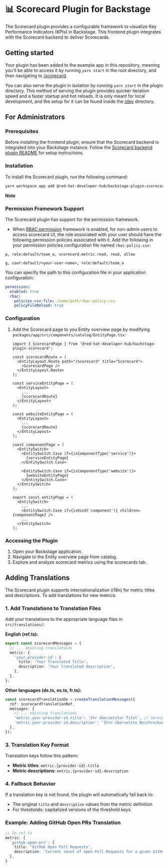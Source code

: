 # 📊 Scorecard Plugin for Backstage

The Scorecard plugin provides a configurable framework to visualize Key Performance Indicators (KPIs) in Backstage. This frontend plugin integrates with the Scorecard backend to deliver Scorecards.

## Getting started

Your plugin has been added to the example app in this repository, meaning you'll be able to access it by running `yarn start` in the root directory, and then navigating to [/scorecard](http://localhost:3000/scorecard).

You can also serve the plugin in isolation by running `yarn start` in the plugin directory.
This method of serving the plugin provides quicker iteration speed and a faster startup and hot reloads.
It is only meant for local development, and the setup for it can be found inside the [/dev](./dev) directory.

## For Administrators

### Prerequisites

Before installing the frontend plugin, ensure that the Scorecard backend is integrated into your Backstage instance. Follow the [Scorecard backend plugin README](https://github.com/redhat-developer/rhdh-plugins/blob/main/workspaces/scorecard/plugins/scorecard-backend/README.md) for setup instructions.

### Installation

To install the Scorecard plugin, run the following command:

```sh
yarn workspace app add @red-hat-developer-hub/backstage-plugin-scorecard
```

**Note**

### Permission Framework Support

The Scorecard plugin has support for the permission framework.

- When [RBAC permission](https://github.com/backstage/community-plugins/tree/main/workspaces/rbac/plugins/rbac-backend#installation) framework is enabled, for non-admin users to access scorecard UI, the role associated with your user should have the following permission policies associated with it. Add the following in your permission policies configuration file named `rbac-policy.csv`:

```CSV
p, role:default/team_a, scorecard.metric.read, read, allow

g, user:default/<your-user-name>, role:default/team_a
```

You can specify the path to this configuration file in your application configuration:

```yaml
permission:
  enabled: true
  rbac:
    policies-csv-file: /some/path/rbac-policy.csv
    policyFileReload: true
```

### Configuration

1. Add the Scorecard page to you Entity overview page by modifying `packages/app/src/components/catalog/EntityPage.tsx`:

   ```tsx
   import { ScorecardPage } from '@red-hat-developer-hub/backstage-plugin-scorecard';

   const scorecardRoute = (
     <EntityLayout.Route path="/scorecard" title="Scorecard">
       <ScorecardPage />
     </EntityLayout.Route>
   );

   const serviceEntityPage = (
     <EntityLayout>
       ...
       {scorecardRoute}
     </EntityLayout>
   );

   const websiteEntityPage = (
     <EntityLayout>
       ...
       {scorecardRoute}
     </EntityLayout>
   );

   const componentPage = (
     <EntitySwitch>
       <EntitySwitch.Case if={isComponentType('service')}>
         {serviceEntityPage}
       </EntitySwitch.Case>

       <EntitySwitch.Case if={isComponentType('website')}>
         {websiteEntityPage}
       </EntitySwitch.Case>
     </EntitySwitch>
   );

   export const entityPage = (
     <EntitySwitch>
       ...
       <EntitySwitch.Case if={isKind('component')} children={componentPage} />
       ...
     </EntitySwitch>
   );
   ```

### Accessing the Plugin

1. Open your Backstage application.
2. Navigate to the Entity overview page from catalog.
3. Explore and analyze scorecard metrics using the scorecards tab.

## Adding Translations

The Scorecard plugin supports internationalization (i18n) for metric titles and descriptions. To add translations for new metrics:

### 1. Add Translations to Translation Files

Add your translations to the appropriate language files in `src/translations/`:

**English (ref.ts):**

```typescript
export const scorecardMessages = {
  // ... existing translations
  metric: {
    'your-provider-id': {
      title: 'Your Translated Title',
      description: 'Your translated description',
    },
  },
};
```

**Other languages (de.ts, es.ts, fr.ts):**

```typescript
const scorecardTranslationDe = createTranslationMessages({
  ref: scorecardTranslationRef,
  messages: {
    // ... existing translations
    'metric.your-provider-id.title': 'Ihr übersetzter Titel', // German
    'metric.your-provider-id.description': 'Ihre übersetzte Beschreibung',
  },
});
```

### 3. Translation Key Format

Translation keys follow this pattern:

- **Metric titles**: `metric.{provider-id}.title`
- **Metric descriptions**: `metric.{provider-id}.description`

### 4. Fallback Behavior

If a translation key is not found, the plugin will automatically fall back to:

- The original `title` and `description` values from the metric definition
- For thresholds: capitalized versions of the threshold keys

### Example: Adding GitHub Open PRs Translation

```typescript
// In ref.ts
metric: {
  'github.open-prs': {
    title: 'GitHub Open Pull Requests',
    description: 'Current count of open Pull Requests for a given GitHub repository',
  },
}
```
